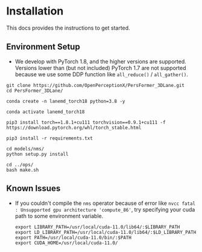 # Installation
This docs provides the instructions to get started.
## Environment Setup
- We develop with PyTorch 1.8, and the higher versions are supported. Versions lower than (but not included) PyTorch 1.7 are not supported because we use some DDP function like `all_reduce()` / `all_gather()`.
```
git clone https://github.com/OpenPerceptionX/PersFormer_3DLane.git
cd PersFormer_3DLane/

conda create -n lanemd_torch18 python=3.8 -y

conda activate lanemd_torch18

pip3 install torch==1.8.1+cu111 torchvision==0.9.1+cu111 -f https://download.pytorch.org/whl/torch_stable.html

pip3 install -r requirements.txt

cd models/nms/
python setup.py install

cd ../ops/
bash make.sh
```
## Known Issues
- If you couldn't compile the `nms` operator because of error like `nvcc fatal   : Unsupported gpu architecture 'compute_86'`, try specifying your cuda path to some environment variable.
    ```
    export LIBRARY_PATH=/usr/local/cuda-11.0/lib64/:$LIBRARY_PATH
    export LD_LIBRARY_PATH=/usr/local/cuda-11.0/lib64/:$LD_LIBRARY_PATH
    export PATH=/usr/local/cuda-11.0/bin/:$PATH
    export CUDA_HOME=/usr/local/cuda-11.0/
    ```